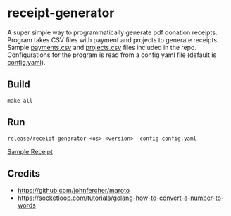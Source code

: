 # receipt-generator

A super simple way to programmatically generate pdf donation receipts. Program takes CSV files with payment and projects to generate receipts. Sample [payments.csv](payments.csv) and [projects.csv](projects.csv) files included in the repo. Configurations for the program is read from a config yaml file (default is [config.yaml](config.yaml)).

## Build

```
make all
```

## Run

```
release/receipt-generator-<os>-<version> -config config.yaml
```

[Sample Receipt](100001-JohnDoe.pdf)

## Credits

* https://github.com/johnfercher/maroto
* https://socketloop.com/tutorials/golang-how-to-convert-a-number-to-words
